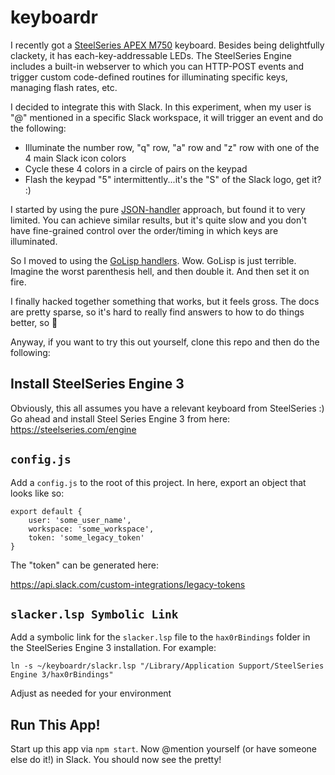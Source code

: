 # keyboardr
I recently got a [SteelSeries APEX M750](https://steelseries.com/gaming-keyboards/apex-m750-tkl) keyboard. Besides being delightfully clackety, it has each-key-addressable LEDs.
The SteelSeries Engine includes a built-in webserver to which you can HTTP-POST events and trigger custom code-defined routines
for illuminating specific keys, managing flash rates, etc.

I decided to integrate this with Slack. In this experiment, when my user is "@" mentioned in a specific Slack workspace, it will
trigger an event and do the following:

* Illuminate the number row, "q" row, "a" row and "z" row with one of the 4 main Slack icon colors
* Cycle these 4 colors in a circle of pairs on the keypad
* Flash the keypad "5" intermittently...it's the "S" of the Slack logo, get it? :)

I started by using the pure [JSON-handler](https://github.com/SteelSeries/gamesense-sdk/blob/master/doc/api/writing-handlers-in-json.md) approach, but found it to very limited. You can achieve similar results, but it's quite slow and you don't have fine-grained control over the order/timing in which keys are illuminated.

So I moved to using the [GoLisp handlers](https://github.com/SteelSeries/gamesense-sdk/blob/master/doc/api/writing-handlers-in-golisp.md). Wow. GoLisp is just terrible. Imagine the worst parenthesis hell, and then double it. And then set it on fire.

I finally hacked together something that works, but it feels gross. The docs are pretty sparse, so it's hard to really find answers to how to do things better, so :shrug:

Anyway, if you want to try this out yourself, clone this repo and then do the following:

## Install SteelSeries Engine 3
Obviously, this all assumes you have a relevant keyboard from SteelSeries :) Go ahead and install Steel Series Engine 3 from here: https://steelseries.com/engine

## `config.js`
Add a `config.js` to the root of this project. In here, export an object that looks like so:

```
export default {
    user: 'some_user_name',
    workspace: 'some_workspace',
    token: 'some_legacy_token'
}
```

The "token" can be generated here:

https://api.slack.com/custom-integrations/legacy-tokens

## `slacker.lsp Symbolic Link`
Add a symbolic link for the `slacker.lsp` file to the `hax0rBindings` folder in the SteelSeries Engine 3 installation. For example:

```
ln -s ~/keyboardr/slackr.lsp "/Library/Application Support/SteelSeries Engine 3/hax0rBindings"
```

Adjust as needed for your environment

## Run This App!
Start up this app via `npm start`. Now @mention yourself (or have someone else do it!) in Slack. You should now see the pretty!

